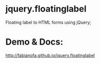 jquery.floatinglabel
====================

Floating label to HTML forms using jQuery;

Demo & Docs:
====================
http://fabianofa.github.io/jquery.floatinglabel

